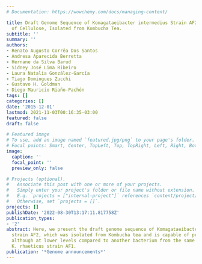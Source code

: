 ```yaml
---
# Documentation: https://wowchemy.com/docs/managing-content/

title: Draft Genome Sequence of Komagataeibacter intermedius Strain AF2, a Producer
  of Cellulose, Isolated from Kombucha Tea.
subtitle: ''
summary: ''
authors:
- Renato Augusto Corrêa Dos Santos
- Andresa Aparecida Berretta
- Hernane da Silva Barud
- Sidney José Lima Ribeiro
- Laura Natalia González-García
- Tiago Domingues Zucchi
- Gustavo H. Goldman
- Diego Mauricio Riaño-Pachón
tags: []
categories: []
date: '2015-12-01'
lastmod: 2021-11-03T00:16:35-03:00
featured: false
draft: false

# Featured image
# To use, add an image named `featured.jpg/png` to your page's folder.
# Focal points: Smart, Center, TopLeft, Top, TopRight, Left, Right, BottomLeft, Bottom, BottomRight.
image:
  caption: ''
  focal_point: ''
  preview_only: false

# Projects (optional).
#   Associate this post with one or more of your projects.
#   Simply enter your project's folder or file name without extension.
#   E.g. `projects = ["internal-project"]` references `content/project/deep-learning/index.md`.
#   Otherwise, set `projects = []`.
projects: []
publishDate: '2022-08-30T13:17:11.817758Z'
publication_types:
- '2'
abstract: Here, we present the draft genome sequence of Komagataeibacter intermedius
  strain AF2, which was isolated from Kombucha tea and is capable of producing cellulose,
  although at lower levels compared to another bacterium from the same environment,
  K. rhaeticus strain AF1.
publication: '*Genome announcements*'
---
```


